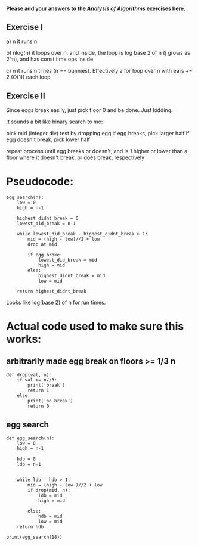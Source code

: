 #### Please add your answers to the ***Analysis of  Algorithms*** exercises here.

## Exercise I

a) n
   it runs n
   


b) nlog(n)
   it loops over n, and inside, the loop is log base 2 of n (j grows as 2^n), and has const time ops inside


c) n
   it runs n times (n == bunnies). Effectively a for loop over n with ears += 2 (O(1)) each loop

## Exercise II

Since eggs break easily, just pick floor 0 and be done.
Just kidding.

It sounds a bit like binary search to me:

pick mid (integer div)
test by dropping egg
if egg breaks, pick larger half
if egg doesn't break, pick lower half

repeat process until egg breaks or doesn't, and is 1 higher or lower than
a floor where it doesn't break, or does break, respectively

# Pseudocode:

    egg_search(n):
        low = 0
        high = n-1

        highest_didnt_break = 0
        lowest_did_break = n-1

        while lowest_did_break - highest_didnt_break > 1:
            mid = (high - low)//2 + low
            drop at mid

            if egg broke:
                lowest_did_break = mid
                high = mid
            else:
                highest_didnt_break = mid
                low = mid

        return highest_didnt_break

Looks like log(base 2) of n for run times.


# Actual code used to make sure this works:

## arbitrarily made egg break on floors >= 1/3 n
    def drop(val, n):
        if val >= n//3:
            print('break')
            return 1
        else: 
            print('no break')
            return 0

## egg search
    def egg_search(n):
        low = 0
        high = n-1

        hdb = 0
        ldb = n-1


        while ldb - hdb > 1:
            mid = (high - low )//2 + low
            if drop(mid, n):
                ldb = mid
                high = mid
                
            else:
                hdb = mid
                low = mid
        return hdb

    print(egg_search(18))